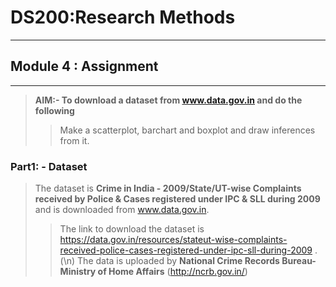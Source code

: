 # DS200:Research Methods
* * *
## Module 4 : Assignment
* * *

> **AIM:- To download a dataset from www.data.gov.in and do the following**
>> Make a scatterplot, barchart and boxplot and draw inferences from it.

### Part1: - Dataset
> The dataset is **Crime in India - 2009/State/UT-wise Complaints received by Police & Cases registered under IPC & SLL during 2009** and is  downloaded from www.data.gov.in.
>> The link to download the dataset is https://data.gov.in/resources/stateut-wise-complaints-received-police-cases-registered-under-ipc-sll-during-2009 . (\n) The data is uploaded by **National Crime Records Bureau- Ministry of Home Affairs** (http://ncrb.gov.in/)

